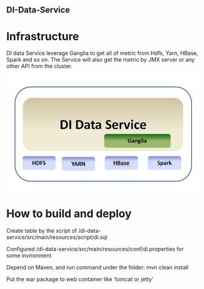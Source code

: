 ## DI-Data-Service ##

# Infrastructure #
 
DI data Service leverage Ganglia to get all of metric from Hdfs, Yarn, HBase, Spark and so on. The Service will also get the metric by JMX server or any other API from the cluster.

![Off-CLI Installation](https://github.com/Ctrip-DI/Hue-Ctrip-DI/blob/master/di-data-service/docs/di-data-service.png)

# How to build and deploy #
Create table by the script of /di-data-service/src/main/resources/script/di.sql

Configured /di-data-service/src/main/resources/conf/di.properties for some invironment

Depend on Maven, and run command under the folder:
mvn clean install

Put the war package to web container like ‘tomcat or jetty’
